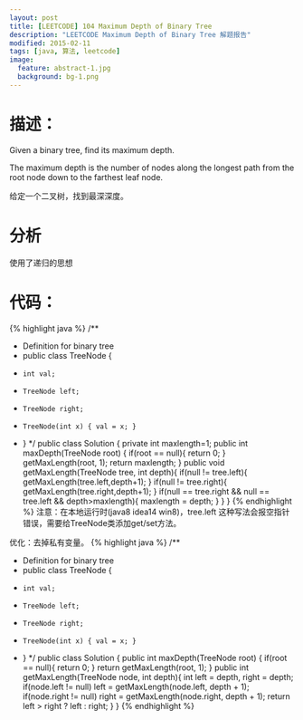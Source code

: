 ```yaml
---
layout: post
title: [LEETCODE] 104 Maximum Depth of Binary Tree
description: "LEETCODE Maximum Depth of Binary Tree 解题报告"
modified: 2015-02-11
tags: [java, 算法, leetcode]
image:
  feature: abstract-1.jpg
  background: bg-1.png
---
```


# 描述：
Given a binary tree, find its maximum depth.

The maximum depth is the number of nodes along the longest path from the root node down to the farthest leaf node.

给定一个二叉树，找到最深深度。

<!--more-->

# 分析

使用了递归的思想

# 代码：
{% highlight java %}
/**
 * Definition for binary tree
 * public class TreeNode {
 *     int val;
 *     TreeNode left;
 *     TreeNode right;
 *     TreeNode(int x) { val = x; }
 * }
 */
public class Solution {
    private int maxlength=1;
    public int maxDepth(TreeNode root) {
        if(root == null){
            return 0;
        }
        getMaxLength(root, 1);
        return maxlength;
    }
    public void getMaxLength(TreeNode tree, int depth){
        if(null != tree.left){
            getMaxLength(tree.left,depth+1);
        }
        if(null != tree.right){
            getMaxLength(tree.right,depth+1);
        }
        if(null == tree.right && null == tree.left && depth>maxlength){
            maxlength = depth;
        }
    }
}
{% endhighlight %}
注意：在本地运行时(java8 idea14 win8)，tree.left 这种写法会报空指针错误，需要给TreeNode类添加get/set方法。

优化：去掉私有变量。
{% highlight java %}
/**
 * Definition for binary tree
 * public class TreeNode {
 *     int val;
 *     TreeNode left;
 *     TreeNode right;
 *     TreeNode(int x) { val = x; }
 * }
 */
public class Solution {
    public int maxDepth(TreeNode root) {
        if(root == null){
            return 0;
        }
        return getMaxLength(root, 1);
    }
    public int getMaxLength(TreeNode node, int depth){
        int left = depth, right = depth;
        if(node.left != null) left = getMaxLength(node.left, depth + 1);
        if(node.right != null) right = getMaxLength(node.right, depth + 1);
        return left > right ? left : right;
    }
}
{% endhighlight %}